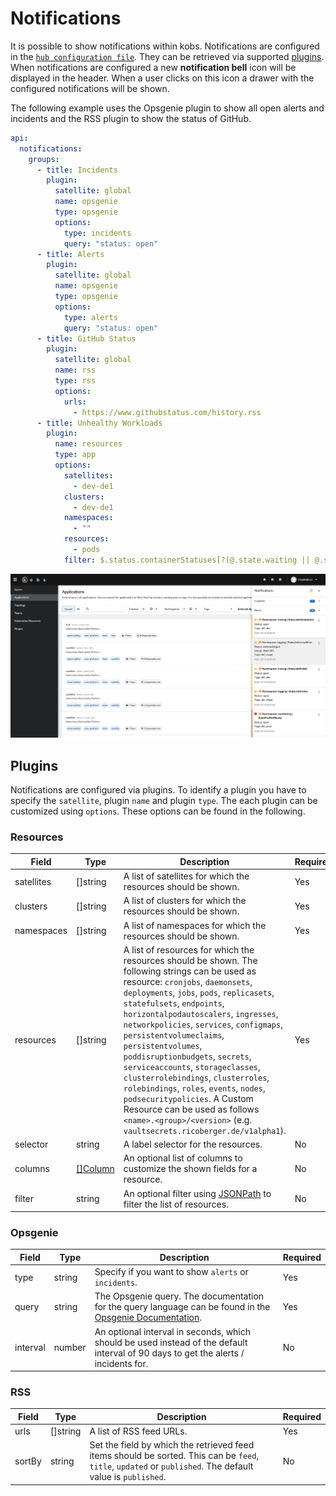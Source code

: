 # Notifications

It is possible to show notifications within kobs. Notifications are configured in the [`hub configuration file`](./hub.md). They can be retrieved via supported [plugins](#plugins). When notifications are configured a new **notification bell** icon will be displayed in the header. When a user clicks on this icon a drawer with the configured notifications will be shown.

The following example uses the Opsgenie plugin to show all open alerts and incidents and the RSS plugin to show the status of GitHub.

```yaml
api:
  notifications:
    groups:
      - title: Incidents
        plugin:
          satellite: global
          name: opsgenie
          type: opsgenie
          options:
            type: incidents
            query: "status: open"
      - title: Alerts
        plugin:
          satellite: global
          name: opsgenie
          type: opsgenie
          options:
            type: alerts
            query: "status: open"
      - title: GitHub Status
        plugin:
          satellite: global
          name: rss
          type: rss
          options:
            urls:
              - https://www.githubstatus.com/history.rss
      - title: Unhealthy Workloads
        plugin:
          name: resources
          type: app
          options:
            satellites:
              - dev-de1
            clusters:
              - dev-de1
            namespaces:
              - ""
            resources:
              - pods
            filter: $.status.containerStatuses[?(@.state.waiting || @.state.terminated && @.state.terminated.reason!='Completed')]
```

![Opsgenie](./assets/notifications-opsgenie.png)

## Plugins

Notifications are configured via plugins. To identify a plugin you have to specify the `satellite`, plugin `name` and plugin `type`. The each plugin can be customized using `options`. These options can be found in the following.

### Resources

| Field | Type | Description | Required |
| ----- | ---- | ----------- | -------- |
| satellites | []string | A list of satellites for which the resources should be shown. | Yes |
| clusters | []string | A list of clusters for which the resources should be shown. | Yes |
| namespaces | []string | A list of namespaces for which the resources should be shown. | Yes |
| resources | []string | A list of resources for which the resources should be shown. The following strings can be used as resource: `cronjobs`, `daemonsets`, `deployments`, `jobs`, `pods`, `replicasets`, `statefulsets`, `endpoints`, `horizontalpodautoscalers`, `ingresses`, `networkpolicies`, `services`, `configmaps`, `persistentvolumeclaims`, `persistentvolumes`, `poddisruptionbudgets`, `secrets`, `serviceaccounts`, `storageclasses`, `clusterrolebindings`, `clusterroles`, `rolebindings`, `roles`, `events`, `nodes`, `podsecuritypolicies`. A Custom Resource can be used as follows `<name>.<group>/<version>` (e.g. `vaultsecrets.ricoberger.de/v1alpha1`). | Yes |
| selector | string | A label selector for the resources. | No |
| columns | [[]Column](#column) | An optional list of columns to customize the shown fields for a resource. | No |
| filter | string | An optional filter using [JSONPath](https://goessner.net/articles/JsonPath/) to filter the list of resources. | No |


### Opsgenie

| Field | Type | Description | Required |
| ----- | ---- | ----------- | -------- |
| type | string | Specify if you want to show `alerts` or `incidents`. | Yes |
| query | string | The Opsgenie query. The documentation for the query language can be found in the [Opsgenie Documentation](https://support.atlassian.com/opsgenie/docs/search-queries-for-alerts/). | Yes |
| interval | number | An optional interval in seconds, which should be used instead of the default interval of 90 days to get the alerts / incidents for. | No |

### RSS

| Field | Type | Description | Required |
| ----- | ---- | ----------- | -------- |
| urls | []string | A list of RSS feed URLs. | Yes |
| sortBy | string | Set the field by which the retrieved feed items should be sorted. This can be `feed`, `title`, `updated` or `published`. The default value is `published`. | No |
